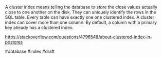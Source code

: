 A cluster index means telling the database to store the close values actually close to one another on the disk. They can uniquely identify the rows in the SQL table. Every table can have exactly one one clustered index. A cluster index can cover more than one column. By default, a column with a primary key already has a clustered index.

https://stackoverflow.com/questions/4796548/about-clustered-index-in-postgres

#database #index
#draft